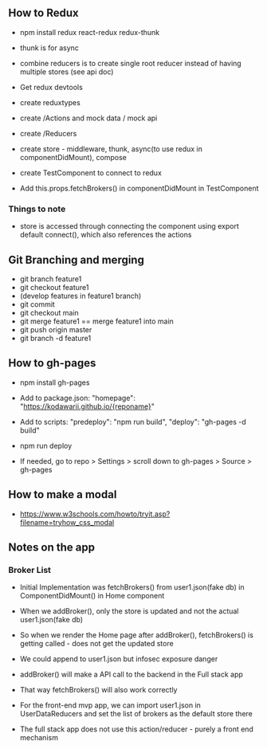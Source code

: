 ## How to Redux
- npm install redux react-redux redux-thunk
- thunk is for async
- combine reducers is to create single root reducer instead of having multiple stores (see api doc)

- Get redux devtools

- create reduxtypes
- create /Actions and mock data / mock api
- create /Reducers
- create store - middleware, thunk, async(to use redux in componentDidMount), compose

- create TestComponent to connect to redux

- Add this.props.fetchBrokers() in componentDidMount in TestComponent

### Things to note
- store is accessed through connecting the component using export default connect(), which also references the actions

## Git Branching and merging
- git branch feature1
- git checkout feature1
- (develop features in feature1 branch)
- git commit 
- git checkout main
- git merge feature1 == merge feature1 into main
- git push origin master
- git branch -d feature1

## How to gh-pages
- npm install gh-pages
- Add to package.json: "homepage": "https://kodawarii.github.io/{reponame}"
- Add to scripts:
"predeploy": "npm run build",
"deploy": "gh-pages -d build"
- npm run deploy

- If needed, go to repo > Settings > scroll down to gh-pages > Source > gh-pages

## How to make a modal
- https://www.w3schools.com/howto/tryit.asp?filename=tryhow_css_modal

## Notes on the app
### Broker List
- Initial Implementation was fetchBrokers() from user1.json(fake db) in ComponentDidMount() in Home component
- When we addBroker(), only the store is updated and not the actual user1.json(fake db)
- So when we render the Home page after addBroker(), fetchBrokers() is getting called - does not get the updated store
- We could append to user1.json but infosec exposure danger

- addBroker() will make a API call to the backend in the Full stack app
- That way fetchBrokers() will also work correctly

- For the front-end mvp app, we can import user1.json in UserDataReducers and set the list of brokers as the default store there
- The full stack app does not use this action/reducer - purely a front end mechanism